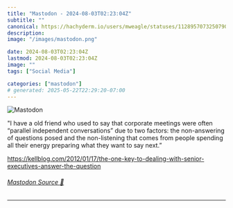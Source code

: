 ```yaml
---
title: "Mastodon - 2024-08-03T02:23:04Z"
subtitle: ""
canonical: https://hachyderm.io/users/mweagle/statuses/112895707325079004
description:
image: "/images/mastodon.png"

date: 2024-08-03T02:23:04Z
lastmod: 2024-08-03T02:23:04Z
image: ""
tags: ["Social Media"]

categories: ["mastodon"]
# generated: 2025-05-22T22:29:20-07:00
---
```

![Mastodon](/images/mastodon.png)

<p>&quot;I have a old friend who used to say that corporate meetings were often “parallel independent conversations” due to two factors:  the non-answering of questions posed and the non-listening that comes from people spending all their energy preparing what they want to say next.”</p><p><a href="https://kellblog.com/2012/01/17/the-one-key-to-dealing-with-senior-executives-answer-the-question" target="_blank" rel="nofollow noopener noreferrer" translate="no"><span class="invisible">https://</span><span class="ellipsis">kellblog.com/2012/01/17/the-on</span><span class="invisible">e-key-to-dealing-with-senior-executives-answer-the-question</span></a></p>


###### [Mastodon Source 🐘](https://hachyderm.io/@mweagle/112895707325079004)

___
